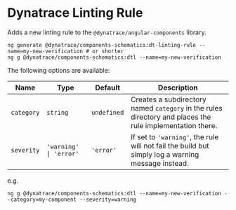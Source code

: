 # Dynatrace Linting Rule

Adds a new linting rule to the `@dynatrace/angular-components` library.

```
ng generate @dynatrace/components-schematics:dt-linting-rule --name=my-new-verification # or shorter
ng g @dynatrace/components-schematics:dtl --name=my-new-verification
```

The following options are available:

| Name       | Type                   | Default     | Description                                                                                              |
| ---------- | ---------------------- | ----------- | -------------------------------------------------------------------------------------------------------- |
| `category` | `string`               | `undefined` | Creates a subdirectory named `category` in the rules directory and places the rule implementation there. |
| `severity` | `'warning' \| 'error'` | `'error'`   | If set to `'warning'`, the rule will not fail the build but simply log a warning message instead.        |

e.g.

```
ng g @dynatrace/components-schematics:dtl --name=my-new-verification --category=my-component --severity=warning
```

